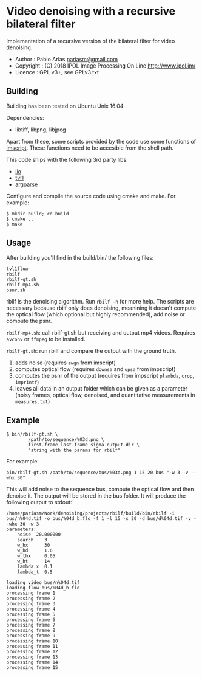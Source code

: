 Video denoising with a recursive bilateral filter
=================================================

Implementation of a recursive version of the bilateral filter for video denoising.

* Author    : Pablo Arias <pariasm@gmail.com>
* Copyright : (C) 2018 IPOL Image Processing On Line http://www.ipol.im/
* Licence   : GPL v3+, see GPLv3.txt


Building
--------

Building has been tested on Ubuntu Unix 16.04.

Dependencies:
 * libtiff, libpng, libjpeg

Apart from these, some scripts provided by the code use some functions of 
[imscript](https://github.com/mnhrdt/imscript). These functions need to be
accesible from the shell path.

This code ships with the following 3rd party libs:
 * [iio](https://github.com/mnhrdt/iio)
 * [tvl1](https://doi.org/10.5201/ipol.2013.26)
 * [argparse](https://github.com/cofyc/argparse)

 
Configure and compile the source code using cmake and make. 
For example:

```
$ mkdir build; cd build
$ cmake ..
$ make
```

Usage
--------

After building you'll find in the build/bin/ the following files:

```
tvl1flow
rbilf
rbilf-gt.sh
rbilf-mp4.sh
psnr.sh
```

rbilf is the denoising algorithm. Run `rbilf -h` for more help. The
scripts are necessary because rbilf only does denoising, meanining it
doesn't compute the optical flow (which optional but highly recommended), add
noise or compute the psnr. 

`rbilf-mp4.sh`:	call rbilf-gt.sh but receiving and output mp4 videos. Requires
`avconv` or `ffmpeg` to be installed.

`rbilf-gt.sh`: run rbilf and compare the output with the ground truth.
1. adds noise (requires `awgn` from imscript)
2. computes optical flow (requires `downsa` and `upsa` from impscript)
3. computes the psnr of the output (requires from impscript `plambda`, `crop`,
	`imprintf`)
4. leaves all data in an output folder which can be given as a parameter (noisy
	frames, optical flow, denoised, and quantitative measurements in `measures.txt`)

Example
-------

```
$ bin/rbilf-gt.sh \
		/path/to/sequence/%03d.png \
		first-frame last-frame sigma output-dir \
		"string with the params for rbilf"
```

For example:
```
bin/rbilf-gt.sh /path/to/sequence/bus/%03d.png 1 15 20 bus "-w 3 -v --whx 30"
```

This will add noise to the sequence bus, compute the optical flow and then
denoise it. The output will be stored in the bus folder.
It will produce the following output to stdout:

```
/home/pariasm/Work/denoising/projects/rbilf/build/bin/rbilf -i bus/n%04d.tif -o bus/%04d_b.flo -f 1 -l 15 -s 20 -d bus/d%04d.tif -v --whx 30 -w 3
parameters:
	noise  20.000000
	search    3
	w_hx      30
	w_hd      1.6
	w_thx     0.05
	w_ht      14
	lambda_x  0.1
	lambda_t  0.5

loading video bus/n%04d.tif
loading flow bus/%04d_b.flo
processing frame 1
processing frame 2
processing frame 3
processing frame 4
processing frame 5
processing frame 6
processing frame 7
processing frame 8
processing frame 9
processing frame 10
processing frame 11
processing frame 12
processing frame 13
processing frame 14
processing frame 15

```
